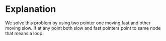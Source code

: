 # Explanation

We solve this problem by using two pointer one moving fast and other moving slow. If at any point both slow and fast pointers point to same node that means a loop.

